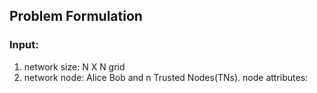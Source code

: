 ## Problem Formulation

### Input:
1. network size: N X N grid 
2. network node: Alice Bob and n Trusted Nodes(TNs). 
   node attributes:  
